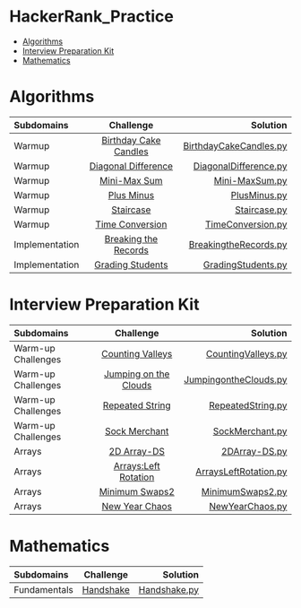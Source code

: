 # HackerRank_Practice

* [Algorithms](#Algorithms)
* [Interview Preparation Kit](#Interview-Preparation-Kit)
* [Mathematics](#Mathematics)

# Algorithms

| Subdomains | Challenge | Solution |
| :--- | :----: | ----: |
| Warmup | [Birthday Cake Candles](https://www.hackerrank.com/challenges/birthday-cake-candles/problem) | [BirthdayCakeCandles.py](https://github.com/UranusLin/HackerRank_Practice/blob/master/Practice/Algorithms/Warmup/BirthdayCakeCandles.py) |
| Warmup | [Diagonal Difference](https://www.hackerrank.com/challenges/diagonal-difference/problem) | [DiagonalDifference.py](https://github.com/UranusLin/HackerRank_Practice/blob/master/Practice/Algorithms/Warmup/DiagonalDifference.py) |
| Warmup | [Mini-Max Sum](https://www.hackerrank.com/challenges/mini-max-sum/problem) | [Mini-MaxSum.py](https://github.com/UranusLin/HackerRank_Practice/blob/master/Practice/Algorithms/Warmup/Mini-MaxSum.py) |
| Warmup | [Plus Minus](https://www.hackerrank.com/challenges/plus-minus/problem) | [PlusMinus.py](https://github.com/UranusLin/HackerRank_Practice/blob/master/Practice/Algorithms/Warmup/PlusMinus.py) |
| Warmup | [Staircase](https://www.hackerrank.com/challenges/staircase/problem) | [Staircase.py](https://github.com/UranusLin/HackerRank_Practice/blob/master/Practice/Algorithms/Warmup/Staircase.py) |
| Warmup | [Time Conversion](https://www.hackerrank.com/challenges/time-conversion/problem) | [TimeConversion.py](https://github.com/UranusLin/HackerRank_Practice/blob/master/Practice/Algorithms/Warmup/TimeConversion.py) |
| Implementation | [Breaking the Records](https://www.hackerrank.com/challenges/breaking-best-and-worst-records/problem) | [BreakingtheRecords.py](https://github.com/UranusLin/HackerRank_Practice/blob/master/Practice/Algorithms/Implementation/BreakingtheRecords.py) |
| Implementation | [Grading Students](https://www.hackerrank.com/challenges/grading/problem) | [GradingStudents.py](https://github.com/UranusLin/HackerRank_Practice/blob/master/Practice/Algorithms/Implementation/GradingStudents.py) |

# Interview Preparation Kit

| Subdomains | Challenge | Solution |
| :--- | :----: | ----: |
| Warm-up Challenges | [Counting Valleys](https://www.hackerrank.com/challenges/counting-valleys/problem) | [CountingValleys.py](https://github.com/UranusLin/HackerRank_Practice/blob/master/Practice/Interview%20Preparation%20Kit/Warm-up%20Challenges/CountingValleys.py) |
| Warm-up Challenges | [Jumping on the Clouds](https://www.hackerrank.com/challenges/jumping-on-the-clouds/problem) | [JumpingontheClouds.py](hhttps://github.com/UranusLin/HackerRank_Practice/blob/master/Practice/Interview%20Preparation%20Kit/Warm-up%20Challenges/JumpingontheClouds.py) |
| Warm-up Challenges | [Repeated String](https://www.hackerrank.com/challenges/repeated-string/problem) | [RepeatedString.py](hhttps://github.com/UranusLin/HackerRank_Practice/blob/master/Practice/Interview%20Preparation%20Kit/Warm-up%20Challenges/RepeatedString.py) |
| Warm-up Challenges | [Sock Merchant](https://www.hackerrank.com/challenges/sock-merchant/problem) | [SockMerchant.py](https://github.com/UranusLin/HackerRank_Practice/blob/master/Practice/Interview%20Preparation%20Kit/Warm-up%20Challenges/SockMerchant.py) |
| Arrays | [2D Array-DS](https://www.hackerrank.com/challenges/2d-array/problem) | [2DArray-DS.py](https://github.com/UranusLin/HackerRank_Practice/blob/master/Practice/Interview%20Preparation%20Kit/Arrays/2DArray-DS.py) |
| Arrays | [Arrays:Left Rotation](https://www.hackerrank.com/challenges/ctci-array-left-rotation/problem) | [ArraysLeftRotation.py](https://github.com/UranusLin/HackerRank_Practice/blob/master/Practice/Interview%20Preparation%20Kit/Arrays/ArraysLeftRotation.py) |
| Arrays | [Minimum Swaps2](https://www.hackerrank.com/challenges/minimum-swaps-2/problem) | [MinimumSwaps2.py](https://github.com/UranusLin/HackerRank_Practice/blob/master/Practice/Interview%20Preparation%20Kit/Arrays/MinimumSwaps2.py) |
| Arrays | [New Year Chaos](https://www.hackerrank.com/challenges/new-year-chaos/problem) | [NewYearChaos.py](https://github.com/UranusLin/HackerRank_Practice/blob/master/Practice/Interview%20Preparation%20Kit/Arrays/NewYearChaos.py) |

# Mathematics

| Subdomains | Challenge | Solution |
| :--- | :----: | ----: |
| Fundamentals | [Handshake](https://www.hackerrank.com/challenges/handshake/problem) | [Handshake.py](https://github.com/UranusLin/HackerRank_Practice/blob/master/Practice/Mathematics/Fundamentals/Handshake.py) |
